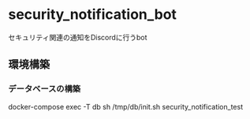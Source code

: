 # security_notification_bot
セキュリティ関連の通知をDiscordに行うbot

## 環境構築
### データベースの構築
docker-compose exec -T db sh /tmp/db/init.sh security_notification_test
